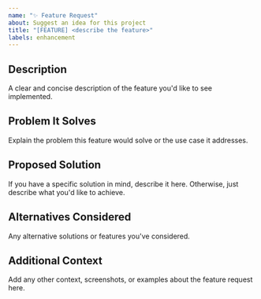 ```yaml
---
name: "✨ Feature Request"
about: Suggest an idea for this project
title: "[FEATURE] <describe the feature>"
labels: enhancement
---
```


## Description

A clear and concise description of the feature you'd like to see implemented.

## Problem It Solves

Explain the problem this feature would solve or the use case it addresses.

## Proposed Solution

If you have a specific solution in mind, describe it here. Otherwise, just describe what you'd like to achieve.

## Alternatives Considered

Any alternative solutions or features you've considered.

## Additional Context

Add any other context, screenshots, or examples about the feature request here.
